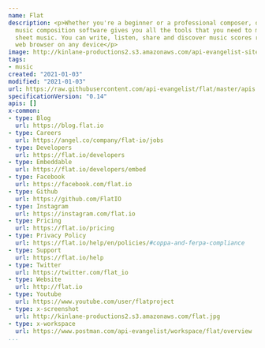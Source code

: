 ```yaml
---
name: Flat
description: <p>Whether you're a beginner or a professional composer, our user-friendly
  music composition software gives you all the tools that you need to make your own
  sheet music. You can write, listen, share and discover music scores right in your
  web browser on any device</p>
image: http://kinlane-productions2.s3.amazonaws.com/api-evangelist-site/company/logos/flat-logo.png
tags:
- music
created: "2021-01-03"
modified: "2021-01-03"
url: https://raw.githubusercontent.com/api-evangelist/flat/master/apis.json
specificationVersion: "0.14"
apis: []
x-common:
- type: Blog
  url: https://blog.flat.io
- type: Careers
  url: https://angel.co/company/flat-io/jobs
- type: Developers
  url: https://flat.io/developers
- type: Embeddable
  url: https://flat.io/developers/embed
- type: Facebook
  url: https://facebook.com/flat.io
- type: Github
  url: https://github.com/FlatIO
- type: Instagram
  url: https://instagram.com/flat.io
- type: Pricing
  url: https://flat.io/pricing
- type: Privacy Policy
  url: https://flat.io/help/en/policies/#coppa-and-ferpa-compliance
- type: Support
  url: https://flat.io/help
- type: Twitter
  url: https://twitter.com/flat_io
- type: Website
  url: http://flat.io
- type: Youtube
  url: https://www.youtube.com/user/flatproject
- type: x-screenshot
  url: http://kinlane-productions2.s3.amazonaws.com/flat.jpg
- type: x-workspace
  url: https://www.postman.com/api-evangelist/workspace/flat/overview
...
```

